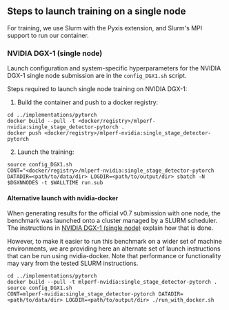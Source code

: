 ## Steps to launch training on a single node

For training, we use Slurm with the Pyxis extension, and Slurm's MPI support to
run our container.

### NVIDIA DGX-1 (single node)

Launch configuration and system-specific hyperparameters for the
NVIDIA DGX-1 single node submission are in the `config_DGX1.sh` script.

Steps required to launch single node training on NVIDIA DGX-1:

1. Build the container and push to a docker registry:

```
cd ../implementations/pytorch
docker build --pull -t <docker/registry>/mlperf-nvidia:single_stage_detector-pytorch .
docker push <docker/registry>/mlperf-nvidia:single_stage_detector-pytorch
```

2. Launch the training:

```
source config_DGX1.sh
CONT="<docker/registry>/mlperf-nvidia:single_stage_detector-pytorch DATADIR=<path/to/data/dir> LOGDIR=<path/to/output/dir> sbatch -N $DGXNNODES -t $WALLTIME run.sub
```

#### Alternative launch with nvidia-docker

When generating results for the official v0.7 submission with one node, the
benchmark was launched onto a cluster managed by a SLURM scheduler. The
instructions in [NVIDIA DGX-1 (single
node)](#nvidia-dgx-1-single-node) explain how that is done.

However, to make it easier to run this benchmark on a wider set of machine
environments, we are providing here an alternate set of launch instructions
that can be run using nvidia-docker. Note that performance or functionality may
vary from the tested SLURM instructions.

```
cd ../implementations/pytorch
docker build --pull -t mlperf-nvidia:single_stage_detector-pytorch .
source config_DGX1.sh
CONT=mlperf-nvidia:single_stage_detector-pytorch DATADIR=<path/to/data/dir> LOGDIR=<path/to/output/dir> ./run_with_docker.sh
```
